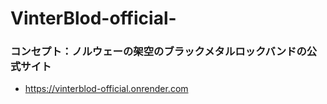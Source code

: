 # VinterBlod-official-

### コンセプト：ノルウェーの架空のブラックメタルロックバンドの公式サイト
- https://vinterblod-official.onrender.com
